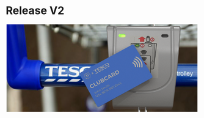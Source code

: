# Release V2
 
<p align="center">
  <img src="https://github.com/tomasApo/Release-V2/blob/Working-Branch/CAD/Render%20Images/Context%20Render%202.png?raw=true" width="500" title="Cover Photo">
</p>
